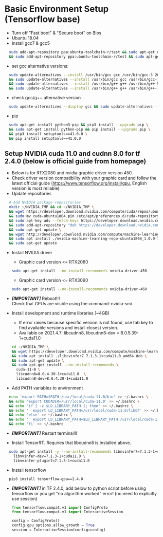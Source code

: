 # Basic Environment Setup (Tensorflow base)
* Turn off "Fast boot" & "Secure boot" on Bios
* Ubuntu 18.04  
* install gcc7 & gcc5
```bash
  sudo add-apt-repository ppa:ubuntu-toolchain-r/test && sudo apt-get update && sudo apt-get install gcc-7 g++-7 gcc-7-multilib g++-7-multilib \
  && sudo add-apt-repository ppa:ubuntu-toolchain-r/test && sudo apt-get update && sudo apt-get install gcc-5 g++-5 gcc-5-multilib g++-5-multilib  
  ```
* set gcc alternative versions:  
```bash
  sudo update-alternatives --install /usr/bin/gcc gcc /usr/bin/gcc-5 20 \
  && sudo update-alternatives --install /usr/bin/gcc gcc /usr/bin/gcc-7 40 \
  && sudo update-alternatives --install /usr/bin/g++ g++ /usr/bin/g++-5 20 \
  && sudo update-alternatives --install /usr/bin/g++ g++ /usr/bin/g++-7 40  
  ```
* check gcc/g++ alternative version  
```bash
  sudo update-alternatives --display gcc && sudo update-alternatives --display g++  
  ```
* pip
```bash
  sudo apt-get install python3-pip && pip3 install --upgrade pip \
  && sudo apt-get install python-pip && pip install --upgrade pip \
  && pip3 install setuptools==41.0.0 \
  && pip install setuptools==41.0.0  
  ```

## Setup NVIDIA cuda 11.0 and cudnn 8.0 for tf 2.4.0 (below is official guide from homepage)
* Below is for RTX2080 and nvidia graphic driver version 450.
* Check driver version compatibility with your graphic card and follow the latest official guide (https://www.tensorflow.org/install/gpu, English version is most reliable)
* Update repositories
```bash
  # Add NVIDIA package repositories
  mkdir ~/NVIDIA_TMP && cd ~/NVIDIA_TMP \
  && wget https://developer.download.nvidia.com/compute/cuda/repos/ubuntu1804/x86_64/cuda-ubuntu1804.pin \
  && sudo mv cuda-ubuntu1804.pin /etc/apt/preferences.d/cuda-repository-pin-600 \
  && sudo apt-key adv --fetch-keys https://developer.download.nvidia.com/compute/cuda/repos/ubuntu1804/x86_64/7fa2af80.pub \
  && sudo add-apt-repository "deb https://developer.download.nvidia.com/compute/cuda/repos/ubuntu1804/x86_64/ /" \
  && sudo apt-get update \
  && wget http://developer.download.nvidia.com/compute/machine-learning/repos/ubuntu1804/x86_64/nvidia-machine-learning-repo-ubuntu1804_1.0.0-1_amd64.deb \
  && sudo apt install ./nvidia-machine-learning-repo-ubuntu1804_1.0.0-1_amd64.deb \
  && sudo apt-get update
  ```

* Install NVIDIA driver
  * Graphic card version <= RTX2080
  ```bash
  sudo apt-get install --no-install-recommends nvidia-driver-450
  ```
  * Graphic card version <= RTX3090
  ```bash
  sudo apt-get install --no-install-recommends nvidia-driver-460
  ```
* ***[IMPORTANT]*** Reboot!!!  
  Check that GPUs are visible using the command: nvidia-smi


* Install development and runtime libraries (~4GB)
  * If error raises because specific version is not found, use tab key to find available versions and install closest version.
  * Available on 2021.4.7: libcudnn8, libcudnn8-dev = 8.0.5.39-1+cuda11.0
  ```bash
  cd ~/NVIDIA_TMP \
  && wget https://developer.download.nvidia.com/compute/machine-learning/repos/ubuntu1804/x86_64/libnvinfer7_7.1.3-1+cuda11.0_amd64.deb \
  && sudo apt install ./libnvinfer7_7.1.3-1+cuda11.0_amd64.deb \
  && sudo apt-get update \
  && sudo apt-get install --no-install-recommends \
    cuda-11-0 \
    libcudnn8=8.0.4.30-1+cuda11.0  \
    libcudnn8-dev=8.0.4.30-1+cuda11.0
  ```

* Add PATH variables to environment
```bash
  echo 'export PATH=$PATH:/usr/local/cuda-11.0/bin' >> ~/.bashrc \
  && echo 'export CUDADIR=/usr/local/cuda-11.0' >> ~/.bashrc \
  && echo 'if [ -z $LD_LIBRARY_PATH ]; then' >> ~/.bashrc \
  && echo '  export LD_LIBRARY_PATH=/usr/local/cuda-11.0/lib64' >> ~/.bashrc \
  && echo 'else' >> ~/.bashrc \
  && echo '  export LD_LIBRARY_PATH=$LD_LIBRARY_PATH:/usr/local/cuda-11.0/lib64' >> ~/.bashrc \
  && echo 'fi' >> ~/.bashrc  
  ```

* ***[IMPORTANT]*** Restart terminal!!!

* Install TensorRT. Requires that libcudnn8 is installed above.
```bash
  sudo apt-get install -y --no-install-recommends libnvinfer7=7.1.3-1+cuda11.0 \
    libnvinfer-dev=7.1.3-1+cuda11.0 \
    libnvinfer-plugin7=7.1.3-1+cuda11.0
  ```

  
* Install tensorflow
```bash
  pip3 install tensorflow-gpu==2.4.0
  ```

* ***[IMPORTANT]*** in TF 2.4.0, add below to python script before using tensorflow or you get "no algorithm worked" error! (no need to explicitly use session)
  ```python
  from tensorflow.compat.v1 import ConfigProto
  from tensorflow.compat.v1 import InteractiveSession

  config = ConfigProto()
  config.gpu_options.allow_growth = True
  session = InteractiveSession(config=config)
  ```
